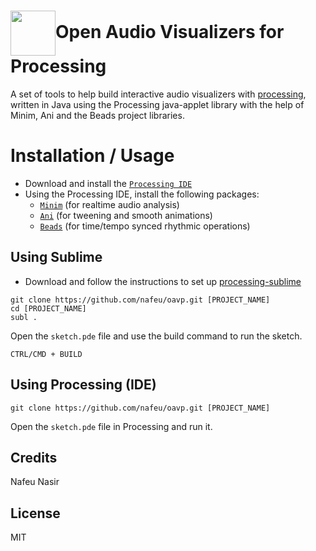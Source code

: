 <h1><img src="http://phrakture.com/images/github/oavp-icon-updated.png" width="72" height="72" valign="middle"/>Open Audio Visualizers for Processing</h1>

A set of tools to help build interactive audio visualizers with [processing](https://processing.org), written in Java using the Processing java-applet library with the help of Minim, Ani and the Beads project libraries.

# Installation / Usage

- Download and install the [`Processing IDE`](https://processing.org/download/)
- Using the Processing IDE, install the following packages:
  - [`Minim`](https://github.com/ddf/Minim) (for realtime audio analysis)
  - [`Ani`](https://github.com/b-g/Ani) (for tweening and smooth animations)
  - [`Beads`](https://github.com/orsjb/beads) (for time/tempo synced rhythmic operations)

## Using Sublime

- Download and follow the instructions to set up [processing-sublime](https://github.com/b-g/processing-sublime)

```
git clone https://github.com/nafeu/oavp.git [PROJECT_NAME]
cd [PROJECT_NAME]
subl .
```

Open the `sketch.pde` file and use the build command to run the sketch.

`CTRL/CMD + BUILD`

## Using Processing (IDE)

```
git clone https://github.com/nafeu/oavp.git [PROJECT_NAME]
```

Open the `sketch.pde` file in Processing and run it.

## Credits

Nafeu Nasir

## License

MIT